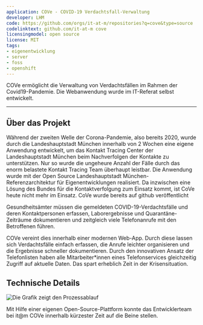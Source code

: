 ```yaml
---
application: COVe - COVID-19 Verdachtsfall-Verwaltung
developer: LHM
code: https://github.com/orgs/it-at-m/repositories?q=cove&type=source
codelinktext: github.com/it-at-m cove
licensingmodel: open source
license: MIT
tags:
- eigenentwicklung
- server
- foss
- openshift
---
```

COVe ermöglicht die Verwaltung von Verdachtsfällen im Rahmen der Covid19-Pandemie. Die Webanwendung wurde im IT-Referat selbst entwickelt.

---

## Über das Projekt


Während der zweiten Welle der Corona-Pandemie, also bereits 2020, wurde durch die Landeshauptstadt München innerhalb von 2 Wochen eine eigene Anwendung entwickelt, um das Kontakt Tracing Center der Landeshauptstadt München beim Nachverfolgen der Kontakte zu unterstützen. Nur so wurde die ungeheure Anzahl der Fälle durch das enorm belastete Kontakt Tracing Team überhaupt leistbar. Die Anwendung wurde mit der Open Source Landeshauptstadt München-Referenzarchitektur für Eigenentwicklungen realisiert. Da inzwischen eine Lösung des Bundes für die Kontaktverfolgung zum Einsatz kommt, ist CoVe heute nicht mehr im Einsatz. CoVe wurde bereits auf github veröffentlicht  


Gesundheitsämter müssen die gemeldeten COVID-19-Verdachtsfälle und deren Kontaktpersonen erfassen, Laborergebnisse und Quarantäne-Zeiträume dokumentieren und zeitgleich viele Telefonanrufe mit den Betroffenen führen.

COVe vereint dies innerhalb einer modernen Web-App. Durch diese lassen sich Verdachtsfälle einfach erfassen, die Anrufe leichter organisieren und die Ergebnisse schneller dokumentieren. Durch den innovativen Ansatz der Telefonlisten haben alle Mitarbeiter*innen eines Telefonservices gleichzeitig Zugriff auf aktuelle Daten. Das spart erheblich Zeit in der Krisensituation.

## Technische Details

![Die Grafik zeigt den Prozessablauf](https://stadt.muenchen.de/.imaging/mte/lhm/image-aspect-ratio-3-2-1008w/dam/Home/Stadtverwaltung/IT-Referat/Open-Source/COVe_Grafik_oss2.jpg2/jcr:content/COVe_Grafik_oss2.jpg)

<!-- TODO als text
. Auf der linken Seite in einem grauen Kasten steht die Headline "Anzurufende Personen in Quarantäne", darunter 13 Unterpunkte mit: Person in Arbeit, Person; Q-Ende=heute und Person; Q-Ende=morgen und zuletzt Peson; Q verlängert. 

Auf der rechten Seite ebenfalls ein grauer Kasten mit Headline "Personen mit beendeter Quarantäne" mit zehn Unterpunkten "Person; Q beendet". In der Mitte 3 Figuren die für die Telefonierer*innen stehen. Von links nach rechts gehen von den Unterpunkten die Pfeile zu den Figuren und von dort wieder zur rechten Seite und den Unterpunkten. Text unter den Figuren in der Mitte: Jede*r Telefonierer*in ruft die nächst dringende Person an. Beliebig viele Telefonierer*innen könnenauf dem gesamten Datenbestand arbeiten, weil Personen während des Anrufs gesperrt sind. Telefonlisten müssen nicht mehr manuell erstellt und verteilt werden.
Prozessablauf für die Nachverfolgung von Corona-Kontaktpersonen
-->

Mit Hilfe einer eigenen Open-Source-Plattform konnte das Entwicklerteam bei it@m COVe innerhalb kürzester Zeit auf die Beine stellen.
